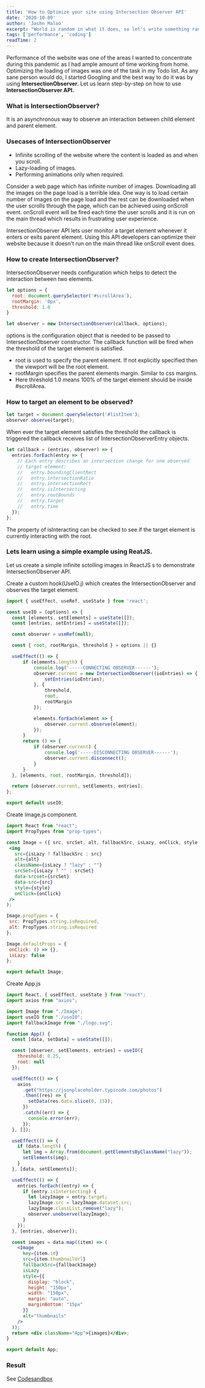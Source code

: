 ```yaml
---
title: 'How to Optimize your site using Intersection Observer API'
date: '2020-10-09'
author: 'Jashn Maloo'
excerpt: "World is random in what it does, so let's write something random"
tags: ['performance', 'coding']
readTime: 2
---
```


Performance of the website was one of the areas I wanted to concentrate during this pandemic as I had ample amount of time working from home. Optimizing the loading of images was one of the task in my Todo list. As any sane person would do, I started Googling and the best way to do it was by using **IntersectionObserver.**  Let us learn step-by-step on how to use **IntersectionObserver API.**

### What is IntersectionObserver?

It is an asynchronous way to observe an interaction between child element and parent element.

### Usecases of IntersectionObserver

- Infinite scrolling of the website where the content is loaded as and when you scroll.
- Lazy-loading of images.
- Performing animations only when required.

Consider a web page which has infinite number of images. Downloading all the images on the page load is a terrible idea. One way is to load certain number of images on the page load and the rest can be downloaded when the user scrolls through the page, which can be achieved using onScroll event. onScroll event will be fired each time the user scrolls and it is run on the main thread which results in frustrating user experience.

IntersectionObserver API lets user monitor a target element whenever it enters or exits parent element. Using this API developers can optimize their website because it doesn't run on the main thread like onScroll event does.

### How to create IntersectionObserver?

IntersectionObserver needs configuration which helps to detect the interaction between two elements.

```jsx
let options = {
  root: document.querySelector('#scrollArea'),
  rootMargin: '0px',
  threshold: 1.0
}

let observer = new IntersectionObserver(callback, options);

```

options is the configuration object that is needed to be passed to IntersectionObserver constructor. The callback function will be fired when the threshold of the target element is satisfied.

- root is used to specify the parent element. If not explicitly specified then the viewport will be the root element.
- rootMargin specifies the parent elements margin. Similar to css margins.
- Here threshold 1.0 means 100% of the target element should be inside #scrollArea.

### How to target an element to be observed?



```jsx
let target = document.querySelector('#listItem');
observer.observe(target);
```

When ever the target element satisfies the threshold the callback is triggered the callback receives list of IntersectionObserverEntry objects.

```jsx
let callback = (entries, observer) => {
  entries.forEach(entry => {
    // Each entry describes an intersection change for one observed
    // target element:
    //   entry.boundingClientRect
    //   entry.intersectionRatio
    //   entry.intersectionRect
    //   entry.isIntersecting
    //   entry.rootBounds
    //   entry.target
    //   entry.time
  });
};
```

The property of isInteracting can be checked to see if the target element is currently interacting with the root.

### Lets learn using a simple example using ReatJS.

Let us create a simple infinite sctolling images in ReactJS s to demonstrate IntersectionObserver API.

Create a custom hook(UseIO.j) which creates the IntersectionObserver and observes the target element.

  ```jsx
import { useEffect, useRef, useState } from 'react';

const useIO = (options) => {
	const [elements, setElements] = useState([]);
	const [entries, setEntries] = useState([]);

	const observer = useRef(null);

	const { root, rootMargin, threshold } = options || {}

	useEffect(() => {
		if (elements.length) {
			console.log('-----CONNECTING OBSERVER------');
			observer.current = new IntersectionObserver((ioEntries) => {
				setEntries(ioEntries);
			}, {
				threshold,
				root,
				rootMargin
			});

			elements.forEach(element => {
				observer.current.observe(element);
			});
		}
		return () => {
			if (observer.current) {
				console.log('-----DISCONNECTING OBSERVER------');
				observer.current.disconnect();
			}
		}
	}, [elements, root, rootMargin, threshold]);

	return [observer.current, setElements, entries];
};

export default useIO;
```

Create Image.js component.

 ```jsx
import React from "react";
import PropTypes from "prop-types";

const Image = ({ src, srcSet, alt, fallbackSrc, isLazy, onClick, style }) => (
  <img
    src={isLazy ? fallbackSrc : src}
    alt={alt}
    className={isLazy ? "lazy" : ""}
    srcSet={isLazy ? "" : srcSet}
    data-srcset={srcSet}
    data-src={src}
    style={style}
    onClick={onClick}
  />
);

Image.propTypes = {
  src: PropTypes.string.isRequired,
  alt: PropTypes.string.isRequired
};

Image.defaultProps = {
  onClick: () => {},
  isLazy: false
};

export default Image;

```

Create App.js

```jsx
import React, { useEffect, useState } from "react";
import axios from "axios";

import Image from "./Image";
import useIO from "./useIO";
import fallbackImage from "./logo.svg";

function App() {
  const [data, setData] = useState([]);

  const [observer, setElements, entries] = useIO({
    threshold: 0.25,
    root: null
  });

  useEffect(() => {
    axios
      .get("https://jsonplaceholder.typicode.com/photos")
      .then((res) => {
        setData(res.data.slice(0, 15));
      })
      .catch((err) => {
        console.error(err);
      });
  }, []);

  useEffect(() => {
    if (data.length) {
      let img = Array.from(document.getElementsByClassName("lazy"));
      setElements(img);
    }
  }, [data, setElements]);

  useEffect(() => {
    entries.forEach((entry) => {
      if (entry.isIntersecting) {
        let lazyImage = entry.target;
        lazyImage.src = lazyImage.dataset.src;
        lazyImage.classList.remove("lazy");
        observer.unobserve(lazyImage);
      }
    });
  }, [entries, observer]);

  const images = data.map((item) => (
    <Image
      key={item.id}
      src={item.thumbnailUrl}
      fallbackSrc={fallbackImage}
      isLazy
      style={{
        display: "block",
        height: "150px",
        width: "150px",
        margin: "auto",
        marginBottom: "15px"
      }}
      alt="thumbnails"
    />
  ));
  return <div className="App">{images}</div>;
}

export default App;

```

### Result
See [Codesandbox](https://codesandbox.io/s/determined-https-d4hyk?file=/src/App.js)

